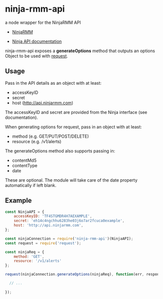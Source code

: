 # ninja-rmm-api
a node wrapper for the NinjaRMM API

* [NinjaRMM](http://ninjarmm.com)

* [Ninja API documentation](https://ninjarmm.com/dev-api/)

ninja-rmm-api exposes a **generateOptions** method that outputs an options Object to be used with [request](https://github.com/request/request).

## Usage

Pass in the API details as an object with at least:
* accessKeyID
* secret 
* host (http://api.ninjarmm.com)

The accessKeyID and secret are provided from the Ninja interface (see documentation).

When generating options for request, pass in an object with at least:
* method (e.g. GET/PUT/POST/DELETE)
* resource (e.g. /v1/alerts)

The generateOptions method also supports passing in:
* contentMd5
* contentType
* date

These are optional. The module will take care of the date property automatically if left blank.


## Example

```js
const NinjaAPI = {
    accessKeyID: 'TF4STGMDR4H7AEXAMPLE',
    secret: 'eh14c4ngchhu6283he03j6o7ar2fcuca0example',
    host: 'http://api.ninjarmm.com',
};

const ninjaConnection = require('ninja-rmm-api')(NinjaAPI);
const request = require('request');

const ninjaReq = {
    method: 'GET',
    resource: '/v1/alerts'
};

request(ninjaConnection.generateOptions(ninjaReq), function(err, response, data) {

  // ...
  
});
```

